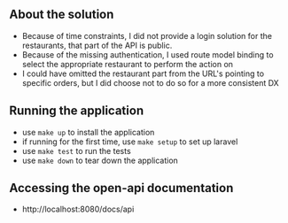 ## About the solution

- Because of time constraints, I did not provide a login solution for the restaurants, that part of the API is public.
- Because of the missing authentication, I used route model binding to select the appropriate restaurant to perform the action on
- I could have omitted the restaurant part from the URL's pointing to specific orders, but I did choose not to do so for a more consistent DX 

## Running the application
- use `make up` to install the application
- if running for the first time, use `make setup` to set up laravel
- use `make test` to run the tests
- use `make down` to tear down the application

## Accessing the open-api documentation
- http://localhost:8080/docs/api

